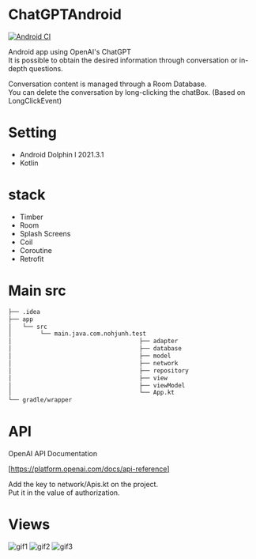 # ChatGPTAndroid
[![Android CI](https://github.com/posix4e/ChatGPTAndroid/actions/workflows/android.yml/badge.svg)](https://github.com/posix4e/ChatGPTAndroid/actions/workflows/android.yml)

Android app using OpenAI's ChatGPT</br>
It is possible to obtain the desired information through conversation or in-depth questions.

Conversation content is managed through a Room Database.</br>
You can delete the conversation by long-clicking the chatBox. (Based on LongClickEvent)

# Setting
- Android Dolphin l 2021.3.1
- Kotlin

# stack
- Timber
- Room
- Splash Screens
- Coil
- Coroutine
- Retrofit


# Main src
```bash
├── .idea
├── app 
│   └── src
│        └── main.java.com.nohjunh.test
│                                    ├── adapter
│                                    ├── database
│                                    ├── model
│                                    ├── network
│                                    ├── repository
│                                    ├── view
│                                    ├── viewModel
│                                    └── App.kt
└── gradle/wrapper

``` 

# API
OpenAI API Documentation

[https://platform.openai.com/docs/api-reference]

Add the key to network/Apis.kt on the project.</br>
Put it in the value of authorization.

# Views
![gif1](https://user-images.githubusercontent.com/75293768/216814451-59ac513f-452f-4d3b-9418-21654452a1f0.gif)
![gif2](https://user-images.githubusercontent.com/75293768/216814452-a29c92bd-a782-42f1-a332-9d530678ae0d.gif)
![gif3](https://user-images.githubusercontent.com/75293768/216814453-c1ece64d-8f8f-44f2-b11e-5335f258896e.gif)
